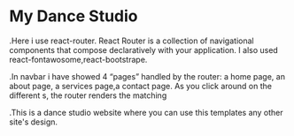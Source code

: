 # My Dance Studio
.Here i use react-router. React Router is a collection of navigational components that compose declaratively with your application. I also used react-fontawosome,react-bootstrape.

.In  navbar i have showed 4 “pages” handled by the router: a home page, an about page,  a services page,a contact page. As you click around on the different <Link>s, the router renders the matching <Route>

.This is a dance studio website where you can use this templates any other site's design.
